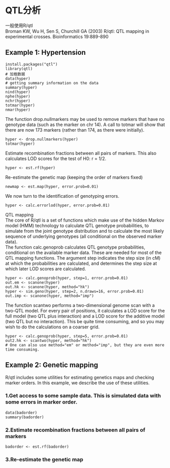 # QTL分析
一般使用R/qtl <br>
Broman KW, Wu H, Sen S, Churchill GA (2003) R/qtl: QTL mapping in experimental crosses. Bioinformatics
19:889-890 <br>
## Example 1: Hypertension
```
install.packages("qtl")
library(qtl)
# 加载数据
data(hyper)
# getting summary information on the data
summary(hyper)
nind(hyper)
nphe(hyper)
nchr(hyper)
totmar(hyper)
nmar(hyper)
```
The function drop.nullmarkers may be used to remove markers that have no genotype data (such as the marker on chr 14). A call to totmar will show that there are now 173 markers (rather than 174, as there were initially).
```
hyper <- drop.nullmarkers(hyper)
totmar(hyper)
```
Estimate recombination fractions between all pairs of markers. This also calculates LOD scores for the test of H0: r = 1/2.
```
hyper <- est.rf(hyper)
```
Re-estimate the genetic map (keeping the order of markers fixed)
```
newmap <- est.map(hyper, error.prob=0.01)
```
We now turn to the identification of genotyping errors.
```
hyper <- calc.errorlod(hyper, error.prob=0.01)
```
QTL mapping <br>
The core of R/qtl is a set of functions which make use of the hidden Markov model (HMM) technology to calculate QTL genotype probabilities, to simulate from the joint genotype distribution and to calculate the most likely sequence of underlying genotypes (all conditional on the observed marker data). <br>
The function calc.genoprob calculates QTL genotype probabilities, conditional on the available marker data. These are needed for most of the QTL mapping functions. The argument step indicates the step size (in cM) at which the probabilities are calculated, and determines the step size at which later LOD scores are calculated.
```
hyper <- calc.genoprob(hyper, step=1, error.prob=0.01)
out.em <- scanone(hyper)
out.hk <- scanone(hyper, method="hk")
hyper <- sim.geno(hyper, step=2, n.draws=16, error.prob=0.01)
out.imp <- scanone(hyper, method="imp")
```
The function scantwo performs a two-dimensional genome scan with a two-QTL model. For every pair of positions, it calculates a LOD score for the full model (two QTL plus interaction) and a LOD score for the additive model (two QTL but no interaction). This be quite time consuming, and so you may wish to do the calculations on a coarser grid.
```
hyper <- calc.genoprob(hyper, step=5, error.prob=0.01)
out2.hk <- scantwo(hyper, method="hk")
# One can also use method="em" or method="imp", but they are even more time consuming.
```
## Example 2: Genetic mapping
R/qtl includes some utilities for estimating genetics maps and checking marker orders. In this example, we describe the use of these utilities. <br>
### 1.Get access to some sample data. This is simulated data with some errors in marker order. <br>
```
data(badorder)
summary(badorder)
```
### 2.Estimate recombination fractions between all pairs of markers
```
badorder <- est.rf(badorder)
```
### 3.Re-estimate the genetic map
